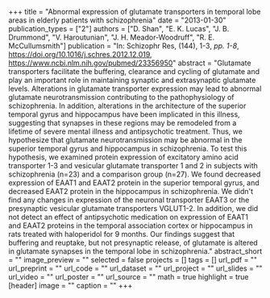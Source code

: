 +++
title = "Abnormal expression of glutamate transporters in temporal lobe areas in elderly patients with schizophrenia"
date = "2013-01-30"
publication_types = ["2"]
authors = ["D. Shan", "E. K. Lucas", "J. B. Drummond", "V. Haroutunian", "J. H. Meador-Woodruff", "R. E. McCullumsmith"]
publication = "In: Schizophr Res, (144), 1-3, _pp. 1-8_, https://doi.org/10.1016/j.schres.2012.12.019, https://www.ncbi.nlm.nih.gov/pubmed/23356950"
abstract = "Glutamate transporters facilitate the buffering, clearance and cycling of glutamate and play an important role in maintaining synaptic and extrasynaptic glutamate levels. Alterations in glutamate transporter expression may lead to abnormal glutamate neurotransmission contributing to the pathophysiology of schizophrenia. In addition, alterations in the architecture of the superior temporal gyrus and hippocampus have been implicated in this illness, suggesting that synapses in these regions may be remodeled from a lifetime of severe mental illness and antipsychotic treatment. Thus, we hypothesize that glutamate neurotransmission may be abnormal in the superior temporal gyrus and hippocampus in schizophrenia. To test this hypothesis, we examined protein expression of excitatory amino acid transporter 1-3 and vesicular glutamate transporter 1 and 2 in subjects with schizophrenia (n=23) and a comparison group (n=27). We found decreased expression of EAAT1 and EAAT2 protein in the superior temporal gyrus, and decreased EAAT2 protein in the hippocampus in schizophrenia. We didn't find any changes in expression of the neuronal transporter EAAT3 or the presynaptic vesicular glutamate transporters VGLUT1-2. In addition, we did not detect an effect of antipsychotic medication on expression of EAAT1 and EAAT2 proteins in the temporal association cortex or hippocampus in rats treated with haloperidol for 9 months. Our findings suggest that buffering and reuptake, but not presynaptic release, of glutamate is altered in glutamate synapses in the temporal lobe in schizophrenia."
abstract_short = ""
image_preview = ""
selected = false
projects = []
tags = []
url_pdf = ""
url_preprint = ""
url_code = ""
url_dataset = ""
url_project = ""
url_slides = ""
url_video = ""
url_poster = ""
url_source = ""
math = true
highlight = true
[header]
image = ""
caption = ""
+++
